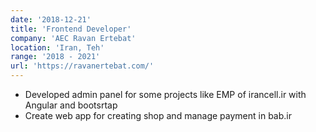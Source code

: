 ```yaml
---
date: '2018-12-21'
title: 'Frontend Developer'
company: 'AEC Ravan Ertebat'
location: 'Iran, Teh'
range: '2018 - 2021'
url: 'https://ravanertebat.com/'
---
```


- Developed admin panel for some projects like EMP of irancell.ir with Angular and bootsrtap
- Create web app for creating shop and manage payment in bab.ir
